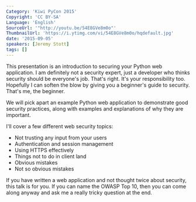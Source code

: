 ```yaml
---
Category: 'Kiwi PyCon 2015'
Copyright: 'CC BY-SA'
Language: 'English'
SourceUrl: '"http://youtu.be/54E8GVe8m0o"'
ThumbnailUrl: 'https://i.ytimg.com/vi/54E8GVe8m0o/hqdefault.jpg'
date: '2015-09-05'
speakers: [Jeremy Stott]
tags: []
---
```

This presentation is an introduction to securing your Python web application. I am definitely not a security expert, just a developer who thinks security should be everyone's job. That's right. It's your responsibility too. Hopefully I can soften the blow by giving you a beginner's guide to security. That's me, the beginner.

We will pick apart an example Python web application to demonstrate good security practices, along with examples and explanations of why they are important.

I'll cover a few different web security topics:

* Not trusting any input from your users
* Authentication and session management
* Using HTTPS effectively
* Things not to do in client land
* Obvious mistakes
* Not so obvious mistakes

If you have written a web application and not thought twice about security, this talk is for you. If you can name the OWASP Top 10, then you can come along anyway and ask me a really tricky question at the end.
